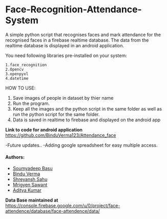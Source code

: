 # Face-Recognition-Attendance-System
A simple python script that recognises faces and mark attendance for the recognised faces in a firebase realtime database.
The data from the realtime database is displayed in an android application.

You need following libraries pre-installed on your system:
```
1.face_recognition
2.Opencv
3.openpyxl
4.datetime
```
HOW TO USE:
1. Save images of people in dataset by thier name
2. Run the program.
3. Keep all the images and the python script in the same folder as well as run the python script for the same folder.
4. Data is saved in realtime to firebase and displayed on the android app 

__Link to code for android application__
https://github.com/BinduVerma123/Attendance_face

-Future updates..
-Adding google spreadsheet for easy multiple access.

#### Authors:
- [Soumyadeep Basu](https://github.com/sbasu7241)
- [Bindu Verma](https://github.com/BinduVerma123)
- [Shreyansh Sahu](https://github.com/23nobody)
- [Mrigyen Sawant](https://github.com/Mrigyen)
- [Aditya Kumar](https://github.com/mradityaroy)

__Data Base maintained at__
https://console.firebase.google.com/u/0/project/face-attendence/database/face-attendence/data/
